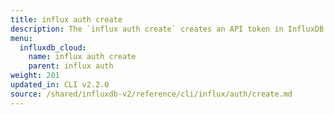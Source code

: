 ```yaml
---
title: influx auth create
description: The `influx auth create` creates an API token in InfluxDB.
menu:
  influxdb_cloud:
    name: influx auth create
    parent: influx auth
weight: 201
updated_in: CLI v2.2.0
source: /shared/influxdb-v2/reference/cli/influx/auth/create.md
---
```


<!-- The content of this file is at 
// SOURCE content/shared/influxdb-v2/reference/cli/influx/auth/create.md-->
